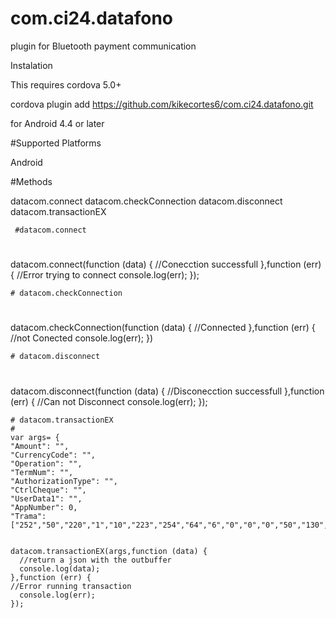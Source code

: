 # com.ci24.datafono



plugin for Bluetooth payment communication 

Instalation

This requires cordova 5.0+

cordova plugin add https://github.com/kikecortes6/com.ci24.datafono.git

for Android 4.4 or later

#Supported Platforms

Android 

#Methods

datacom.connect
datacom.checkConnection
datacom.disconnect
datacom.transactionEX

     #datacom.connect

#

datacom.connect(function (data) {
//Conecction successfull
   },function (err) {
   //Error trying to connect 
      console.log(err);
    });
    
    # datacom.checkConnection
#
 datacom.checkConnection(function (data) {
       //Connected
       },function (err) {
       //not Conected
        console.log(err);
      })
      
    # datacom.disconnect
#
datacom.disconnect(function (data) {
      //Disconecction successfull
    },function (err) {
    //Can not Disconnect
      console.log(err);
    });
    
    # datacom.transactionEX
    #
    var args= {
    "Amount": "",
    "CurrencyCode": "",
    "Operation": "",
    "TermNum": "",
    "AuthorizationType": "",
    "CtrlCheque": "",
    "UserData1": "",
    "AppNumber": 0,
    "Trama":["252","50","220","1","10","223","254","64","6","0","0","0","50","130","89","223","255","34","6","0","0","0","5","36","17","223","254","130","6","0","0","0","0","0","0","223","255","37","4","49","50","53","48","223","255","43","5","52","48","53","55","50"]};

    
    datacom.transactionEX(args,function (data) {
      //return a json with the outbuffer 
      console.log(data);
    },function (err) {
    //Error running transaction
      console.log(err);
    });







